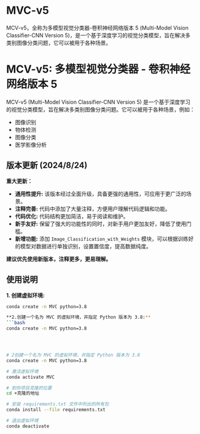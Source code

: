 # MVC-v5
MCV-v5，全称为多模型视觉分类器-卷积神经网络版本 5 (Multi-Model Vision Classifier-CNN Version 5)，是一个基于深度学习的视觉分类模型，旨在解决多类别图像分类问题，它可以被用于各种场景。

# MCV-v5: 多模型视觉分类器 - 卷积神经网络版本 5

MCV-v5 (Multi-Model Vision Classifier-CNN Version 5) 是一个基于深度学习的视觉分类模型，旨在解决多类别图像分类问题。它可以被用于各种场景，例如：

* 图像识别
* 物体检测
* 图像分类
* 医学影像分析

## 版本更新 (2024/8/24)

**重大更新：**

* **通用性提升:** 该版本经过全面升级，具备更强的通用性，可应用于更广泛的场景。
* **注释完善:** 代码中添加了大量注释，方便用户理解代码逻辑和功能。
* **代码优化:** 代码结构更加简洁，易于阅读和维护。
* **新手友好:** 保留了强大的功能性的同时，对新手用户更加友好，降低了使用门槛。
* **新增功能:** 添加 `Image_Classification_with_Weights` 模块，可以根据训练好的模型对数据进行单独识别，设置置信度，提高数据纯度。

**建议优先使用新版本，注释更多，更易理解。**

## 使用说明



**1. 创建虚拟环境:**

```bash
conda create -n MVC python=3.8

**2.创建一个名为 MVC 的虚拟环境，并指定 Python 版本为 3.8:**
```bash
conda create -n MVC python=3.8




# 2创建一个名为 MVC 的虚拟环境，并指定 Python 版本为 3.8
conda create -n MVC python=3.8

# 激活虚拟环境
conda activate MVC

# 到你项目克隆的位置
cd +克隆的地址

# 安装 requirements.txt 文件中列出的所有包
conda install --file requirements.txt

# 退出虚拟环境
conda deactivate















